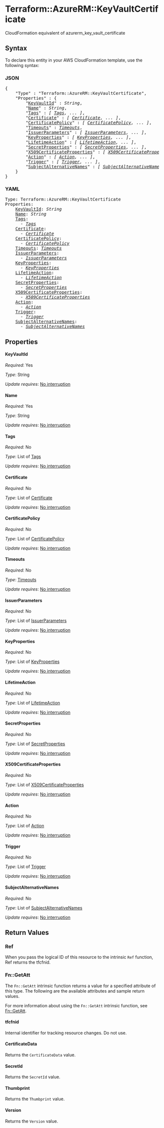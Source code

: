 # Terraform::AzureRM::KeyVaultCertificate

CloudFormation equivalent of azurerm_key_vault_certificate

## Syntax

To declare this entity in your AWS CloudFormation template, use the following syntax:

### JSON

<pre>
{
    "Type" : "Terraform::AzureRM::KeyVaultCertificate",
    "Properties" : {
        "<a href="#keyvaultid" title="KeyVaultId">KeyVaultId</a>" : <i>String</i>,
        "<a href="#name" title="Name">Name</a>" : <i>String</i>,
        "<a href="#tags" title="Tags">Tags</a>" : <i>[ <a href="tags.md">Tags</a>, ... ]</i>,
        "<a href="#certificate" title="Certificate">Certificate</a>" : <i>[ <a href="certificate.md">Certificate</a>, ... ]</i>,
        "<a href="#certificatepolicy" title="CertificatePolicy">CertificatePolicy</a>" : <i>[ <a href="certificatepolicy.md">CertificatePolicy</a>, ... ]</i>,
        "<a href="#timeouts" title="Timeouts">Timeouts</a>" : <i><a href="timeouts.md">Timeouts</a></i>,
        "<a href="#issuerparameters" title="IssuerParameters">IssuerParameters</a>" : <i>[ <a href="issuerparameters.md">IssuerParameters</a>, ... ]</i>,
        "<a href="#keyproperties" title="KeyProperties">KeyProperties</a>" : <i>[ <a href="keyproperties.md">KeyProperties</a>, ... ]</i>,
        "<a href="#lifetimeaction" title="LifetimeAction">LifetimeAction</a>" : <i>[ <a href="lifetimeaction.md">LifetimeAction</a>, ... ]</i>,
        "<a href="#secretproperties" title="SecretProperties">SecretProperties</a>" : <i>[ <a href="secretproperties.md">SecretProperties</a>, ... ]</i>,
        "<a href="#x509certificateproperties" title="X509CertificateProperties">X509CertificateProperties</a>" : <i>[ <a href="x509certificateproperties.md">X509CertificateProperties</a>, ... ]</i>,
        "<a href="#action" title="Action">Action</a>" : <i>[ <a href="action.md">Action</a>, ... ]</i>,
        "<a href="#trigger" title="Trigger">Trigger</a>" : <i>[ <a href="trigger.md">Trigger</a>, ... ]</i>,
        "<a href="#subjectalternativenames" title="SubjectAlternativeNames">SubjectAlternativeNames</a>" : <i>[ <a href="subjectalternativenames.md">SubjectAlternativeNames</a>, ... ]</i>
    }
}
</pre>

### YAML

<pre>
Type: Terraform::AzureRM::KeyVaultCertificate
Properties:
    <a href="#keyvaultid" title="KeyVaultId">KeyVaultId</a>: <i>String</i>
    <a href="#name" title="Name">Name</a>: <i>String</i>
    <a href="#tags" title="Tags">Tags</a>: <i>
      - <a href="tags.md">Tags</a></i>
    <a href="#certificate" title="Certificate">Certificate</a>: <i>
      - <a href="certificate.md">Certificate</a></i>
    <a href="#certificatepolicy" title="CertificatePolicy">CertificatePolicy</a>: <i>
      - <a href="certificatepolicy.md">CertificatePolicy</a></i>
    <a href="#timeouts" title="Timeouts">Timeouts</a>: <i><a href="timeouts.md">Timeouts</a></i>
    <a href="#issuerparameters" title="IssuerParameters">IssuerParameters</a>: <i>
      - <a href="issuerparameters.md">IssuerParameters</a></i>
    <a href="#keyproperties" title="KeyProperties">KeyProperties</a>: <i>
      - <a href="keyproperties.md">KeyProperties</a></i>
    <a href="#lifetimeaction" title="LifetimeAction">LifetimeAction</a>: <i>
      - <a href="lifetimeaction.md">LifetimeAction</a></i>
    <a href="#secretproperties" title="SecretProperties">SecretProperties</a>: <i>
      - <a href="secretproperties.md">SecretProperties</a></i>
    <a href="#x509certificateproperties" title="X509CertificateProperties">X509CertificateProperties</a>: <i>
      - <a href="x509certificateproperties.md">X509CertificateProperties</a></i>
    <a href="#action" title="Action">Action</a>: <i>
      - <a href="action.md">Action</a></i>
    <a href="#trigger" title="Trigger">Trigger</a>: <i>
      - <a href="trigger.md">Trigger</a></i>
    <a href="#subjectalternativenames" title="SubjectAlternativeNames">SubjectAlternativeNames</a>: <i>
      - <a href="subjectalternativenames.md">SubjectAlternativeNames</a></i>
</pre>

## Properties

#### KeyVaultId

_Required_: Yes

_Type_: String

_Update requires_: [No interruption](https://docs.aws.amazon.com/AWSCloudFormation/latest/UserGuide/using-cfn-updating-stacks-update-behaviors.html#update-no-interrupt)

#### Name

_Required_: Yes

_Type_: String

_Update requires_: [No interruption](https://docs.aws.amazon.com/AWSCloudFormation/latest/UserGuide/using-cfn-updating-stacks-update-behaviors.html#update-no-interrupt)

#### Tags

_Required_: No

_Type_: List of <a href="tags.md">Tags</a>

_Update requires_: [No interruption](https://docs.aws.amazon.com/AWSCloudFormation/latest/UserGuide/using-cfn-updating-stacks-update-behaviors.html#update-no-interrupt)

#### Certificate

_Required_: No

_Type_: List of <a href="certificate.md">Certificate</a>

_Update requires_: [No interruption](https://docs.aws.amazon.com/AWSCloudFormation/latest/UserGuide/using-cfn-updating-stacks-update-behaviors.html#update-no-interrupt)

#### CertificatePolicy

_Required_: No

_Type_: List of <a href="certificatepolicy.md">CertificatePolicy</a>

_Update requires_: [No interruption](https://docs.aws.amazon.com/AWSCloudFormation/latest/UserGuide/using-cfn-updating-stacks-update-behaviors.html#update-no-interrupt)

#### Timeouts

_Required_: No

_Type_: <a href="timeouts.md">Timeouts</a>

_Update requires_: [No interruption](https://docs.aws.amazon.com/AWSCloudFormation/latest/UserGuide/using-cfn-updating-stacks-update-behaviors.html#update-no-interrupt)

#### IssuerParameters

_Required_: No

_Type_: List of <a href="issuerparameters.md">IssuerParameters</a>

_Update requires_: [No interruption](https://docs.aws.amazon.com/AWSCloudFormation/latest/UserGuide/using-cfn-updating-stacks-update-behaviors.html#update-no-interrupt)

#### KeyProperties

_Required_: No

_Type_: List of <a href="keyproperties.md">KeyProperties</a>

_Update requires_: [No interruption](https://docs.aws.amazon.com/AWSCloudFormation/latest/UserGuide/using-cfn-updating-stacks-update-behaviors.html#update-no-interrupt)

#### LifetimeAction

_Required_: No

_Type_: List of <a href="lifetimeaction.md">LifetimeAction</a>

_Update requires_: [No interruption](https://docs.aws.amazon.com/AWSCloudFormation/latest/UserGuide/using-cfn-updating-stacks-update-behaviors.html#update-no-interrupt)

#### SecretProperties

_Required_: No

_Type_: List of <a href="secretproperties.md">SecretProperties</a>

_Update requires_: [No interruption](https://docs.aws.amazon.com/AWSCloudFormation/latest/UserGuide/using-cfn-updating-stacks-update-behaviors.html#update-no-interrupt)

#### X509CertificateProperties

_Required_: No

_Type_: List of <a href="x509certificateproperties.md">X509CertificateProperties</a>

_Update requires_: [No interruption](https://docs.aws.amazon.com/AWSCloudFormation/latest/UserGuide/using-cfn-updating-stacks-update-behaviors.html#update-no-interrupt)

#### Action

_Required_: No

_Type_: List of <a href="action.md">Action</a>

_Update requires_: [No interruption](https://docs.aws.amazon.com/AWSCloudFormation/latest/UserGuide/using-cfn-updating-stacks-update-behaviors.html#update-no-interrupt)

#### Trigger

_Required_: No

_Type_: List of <a href="trigger.md">Trigger</a>

_Update requires_: [No interruption](https://docs.aws.amazon.com/AWSCloudFormation/latest/UserGuide/using-cfn-updating-stacks-update-behaviors.html#update-no-interrupt)

#### SubjectAlternativeNames

_Required_: No

_Type_: List of <a href="subjectalternativenames.md">SubjectAlternativeNames</a>

_Update requires_: [No interruption](https://docs.aws.amazon.com/AWSCloudFormation/latest/UserGuide/using-cfn-updating-stacks-update-behaviors.html#update-no-interrupt)

## Return Values

### Ref

When you pass the logical ID of this resource to the intrinsic `Ref` function, Ref returns the tfcfnid.

### Fn::GetAtt

The `Fn::GetAtt` intrinsic function returns a value for a specified attribute of this type. The following are the available attributes and sample return values.

For more information about using the `Fn::GetAtt` intrinsic function, see [Fn::GetAtt](https://docs.aws.amazon.com/AWSCloudFormation/latest/UserGuide/intrinsic-function-reference-getatt.html).

#### tfcfnid

Internal identifier for tracking resource changes. Do not use.

#### CertificateData

Returns the <code>CertificateData</code> value.

#### SecretId

Returns the <code>SecretId</code> value.

#### Thumbprint

Returns the <code>Thumbprint</code> value.

#### Version

Returns the <code>Version</code> value.

